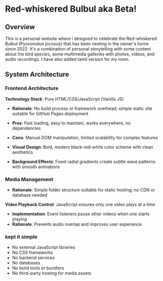 # Red-whiskered Bulbul aka Beta!
## Overview

This is a personal website where i designed to celebrate the Red-whiskered Bulbul (Pycnonotus jocosus) that has been nesting in the owner's home since 2022. It's a combinaiton of personal storytelling with some content about the bird species, some  multimedia galleries with photos, videos, and audio recordings. I have also added tamil version for my mom.



## System Architecture

### Frontend Architecture

**Technology Stack**: Pure HTML/CSS/JavaScript (Vanilla JS)
- **Rationale**: No build process or framework overhead; simple static site suitable for GitHub Pages deployment
- **Pros**: Fast loading, easy to maintain, works everywhere, no dependencies
- **Cons**: Manual DOM manipulation, limited scalability for complex features


- **Visual Design**: Bold, modern black-red-white color scheme with clean aesthetics 
- **Background Effects**: Fixed radial gradients create subtle wave patterns with smooth animations

### Media Management
- **Rationale**: Simple folder structure suitable for static hosting; no CDN or database needed

**Video Playback Control**: JavaScript ensures only one video plays at a time
- **Implementation**: Event listeners pause other videos when one starts playing
- **Rationale**: Prevents audio overlap and improves user experience


### kept it simple
- No external JavaScript libraries
- No CSS frameworks
- No backend services
- No databases
- No build tools or bundlers
- No third-party hosting for media assets

